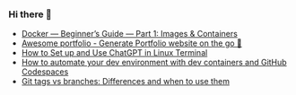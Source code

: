 ### Hi there 👋


<!-- BLOG-POST-LIST:START -->
- [Docker — Beginner’s Guide — Part 1: Images &amp; Containers](https://app.daily.dev/posts/5SRaxuUZe?utm_source=rss&utm_medium=bookmarks&utm_campaign=jZu2oVM8P7ANqyhPj594t)
- [Awesome portfolio - Generate Portfolio website on the go 🚀](https://app.daily.dev/posts/kVLr0UBRm?utm_source=rss&utm_medium=bookmarks&utm_campaign=jZu2oVM8P7ANqyhPj594t)
- [How to Set up and Use ChatGPT in Linux Terminal](https://app.daily.dev/posts/TbvzMgywG?utm_source=rss&utm_medium=bookmarks&utm_campaign=jZu2oVM8P7ANqyhPj594t)
- [How to automate your dev environment with dev containers and GitHub Codespaces](https://app.daily.dev/posts/sQG4FQbWU?utm_source=rss&utm_medium=bookmarks&utm_campaign=jZu2oVM8P7ANqyhPj594t)
- [Git tags vs branches: Differences and when to use them](https://app.daily.dev/posts/3ARtEj32X?utm_source=rss&utm_medium=bookmarks&utm_campaign=jZu2oVM8P7ANqyhPj594t)
<!-- BLOG-POST-LIST:END -->


